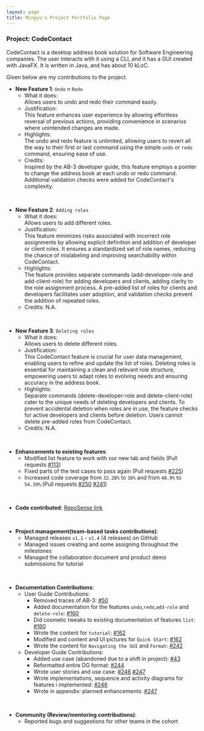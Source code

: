 ```yaml
---
layout: page
title: Mingyu's Project Portfolio Page
---
```


### Project: CodeContact

CodeContact is a desktop address book solution for Software Engineering companies. The user interacts with it using a
CLI, and it has a GUI created with JavaFX. It is written in Java, and has about 10 kLoC.

Given below are my contributions to the project.

* **New Feature 1**: `Undo` n `Redo`
  * What it does: <br> Allows users to undo and redo their command easily.
  * Justification: <br> This feature enhances user experience by allowing effortless reversal of previous actions,
  providing convenience in scenarios where unintended changes are made.
  * Highlights: <br> The undo and redo feature is unlimited, allowing users to revert all the way to their first or last command using
  the simple `undo` or `redo` command, ensuring ease of use.
  * Credits: <br> Inspired by the AB-3 developer guide, this feature employs a pointer to change the address book at each undo or redo command.
  Additional validation checks were added for CodeContact's complexity.
<br>

* **New Feature 2**: `Adding roles `
    * What it does: <br> Allows users to add different roles.
    * Justification: <br> This feature minimizes risks associated with incorrect role assignments by allowing explicit
definition and addition of developer or client roles. It ensures a standardized set of role names,
reducing the chance of mislabeling and improving searchability within CodeContact.
    * Highlights: <br> The feature provides separate commands (add-developer-role and add-client-role) for adding developers and clients,
adding clarity to the role assignment process. A pre-added list of roles for clients and developers facilitates user adoption, and validation checks prevent the addition of repeated roles.
    * Credits: N.A.
<br>

* **New Feature 3**: `Deleting roles `
    * What it does: <br> Allows users to delete different roles.
    * Justification: <br> This CodeContact feature is crucial for user data management, enabling users to refine and update the list of roles.
  Deleting roles is essential for maintaining a clean and relevant role structure, empowering users to adapt roles to evolving needs and ensuring accuracy in the address book.
    * Highlights: <br> Separate commands (delete-developer-role and delete-client-role) cater to the unique needs of deleting developers and clients.
  To prevent accidental deletion when roles are in use, the feature checks for active developers and clients before deletion. Users cannot delete pre-added roles from CodeContact.
    * Credits: N.A.
<br>

* **Enhancements to existing features**:
    * Modified list feature to work with our new tab and fields (Pull requests [\#113](https://github.com/AY2324S1-CS2103T-T09-2/tp/pull/113))  
    * Fixed parts of the test cases to pass again (Pull requests [\#225](https://github.com/AY2324S1-CS2103T-T09-2/tp/pull/225))
    * Increased code coverage from `32.28%` to `38%` and from `48.9%` to `54.39%`.(Pull requests [\#250](https://github.com/AY2324S1-CS2103T-T09-2/tp/pull/250)
      [\#241](https://github.com/AY2324S1-CS2103T-T09-2/tp/pull/241))
<br>

* **Code contributed**: [RepoSense link](https://nus-cs2103-ay2324s1.github.io/tp-dashboard/?search=mingyu&sort=groupTitle&sortWithin=title&timeframe=commit&mergegroup=&groupSelect=groupByRepos&breakdown=true&checkedFileTypes=docs~functional-code~test-code&since=2023-09-22&tabOpen=true&tabType=zoom&zA=mingyu-wan&zR=AY2324S1-CS2103T-T09-2%2Ftp%5Bmaster%5D&zACS=241.3&zS=2023-09-22&zFS=mingyu&zU=2023-11-10&zMG=false&zFTF=commit&zFGS=groupByRepos&zFR=false)
<br>

* **Project management(team-based tasks contributions)**:
    * Managed releases `v1.1` - `v1.4` (4 releases) on GitHub
    * Managed issues creating and some assigning throughout the milestones
    * Managed the collaboration document and product demo submissions for tutorial
<br>

* **Documentation Contributions**:
    * User Guide Contributions:
        * Removed traces of AB-3: [\#50](https://github.com/AY2324S1-CS2103T-T09-2/tp/pull/50)
        * Added documentation for the features `undo`,`redo`,`add-role` and `delete-role`: [\#160](https://github.com/AY2324S1-CS2103T-T09-2/tp/pull/160)
        * Did cosmetic tweaks to existing documentation of features `list`: [\#160](https://github.com/AY2324S1-CS2103T-T09-2/tp/pull/160)
        * Wrote the content for `tutorial`: [\#162](https://github.com/AY2324S1-CS2103T-T09-2/tp/pull/162)
        * Modified and content and UI pictures for `Quick Start`: [\#162](https://github.com/AY2324S1-CS2103T-T09-2/tp/pull/162)
        * Wrote the content for `Navigating the GUI` and `Format`: [\#242](https://github.com/AY2324S1-CS2103T-T09-2/tp/pull/242)
    * Developer Guide Contributions:
        * Added use case (abandoned due to a shift in project): [\#43](https://github.com/AY2324S1-CS2103T-T09-2/tp/pull/43)
        * Reformatted entire DG format: [\#244](https://github.com/AY2324S1-CS2103T-T09-2/tp/pull/244)
        * Wrote user stories and use case: [\#246](https://github.com/AY2324S1-CS2103T-T09-2/tp/pull/246) [\#247](https://github.com/AY2324S1-CS2103T-T09-2/tp/pull/247)
        * Wrote implementations, sequence and activity diagrams for features i implemented: [\#246](https://github.com/AY2324S1-CS2103T-T09-2/tp/pull/246)
        * Wrote in appendix: planned enhancements: [\#247](https://github.com/AY2324S1-CS2103T-T09-2/tp/pull/246)
<br>

* **Community (Review/mentoring contributions)**:
    * Reported bugs and suggestions for other teams in the cohort
<br>
